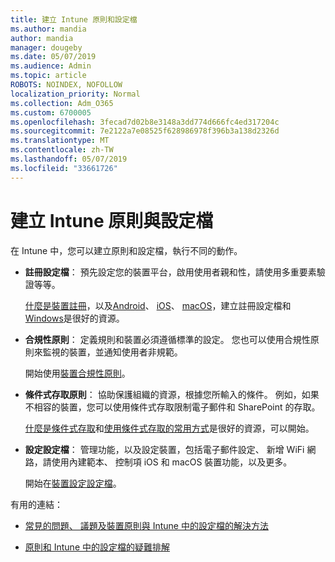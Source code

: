 ```yaml
---
title: 建立 Intune 原則和設定檔
ms.author: mandia
author: mandia
manager: dougeby
ms.date: 05/07/2019
ms.audience: Admin
ms.topic: article
ROBOTS: NOINDEX, NOFOLLOW
localization_priority: Normal
ms.collection: Adm_O365
ms.custom: 6700005
ms.openlocfilehash: 3fecad7d02b8e3148a3dd774d666fc4ed317204c
ms.sourcegitcommit: 7e2122a7e08525f628986978f396b3a138d2326d
ms.translationtype: MT
ms.contentlocale: zh-TW
ms.lasthandoff: 05/07/2019
ms.locfileid: "33661726"
---
```

# <a name="creating-intune-policy-and-profiles"></a>建立 Intune 原則與設定檔

在 Intune 中，您可以建立原則和設定檔，執行不同的動作。

- **註冊設定檔**： 預先設定您的裝置平台，啟用使用者親和性，請使用多重要素驗證等等。 

  [什麼是裝置註冊](https://docs.microsoft.com/intune/device-enrollment)，以及[Android](https://docs.microsoft.com/intune/android-enroll)、 [iOS](https://docs.microsoft.com/intune/ios-enroll)、 [macOS](https://docs.microsoft.com/intune/macos-enroll)，建立註冊設定檔和[Windows](https://docs.microsoft.com/intune/windows-enrollment-methods)是很好的資源。

- **合規性原則**： 定義規則和裝置必須遵循標準的設定。 您也可以使用合規性原則來監視的裝置，並通知使用者非規範。 

  開始使用[裝置合規性原則](https://docs.microsoft.com/intune/device-compliance-get-started)。
- **條件式存取原則**： 協助保護組織的資源，根據您所輸入的條件。 例如，如果不相容的裝置，您可以使用條件式存取限制電子郵件和 SharePoint 的存取。

  [什麼是條件式存取](https://docs.microsoft.com/intune/conditional-access)和[使用條件式存取的常用方式](https://docs.microsoft.com/intune/conditional-access-intune-common-ways-use)是很好的資源，可以開始。

- **設定設定檔**： 管理功能，以及設定裝置，包括電子郵件設定、 新增 WiFi 網路，請使用內建範本、 控制項 iOS 和 macOS 裝置功能，以及更多。 

  開始在[裝置設定設定檔](https://docs.microsoft.com/intune/device-profiles)。

有用的連結：

- [常見的問題、 議題及裝置原則與 Intune 中的設定檔的解決方法](https://docs.microsoft.com/intune/device-profile-troubleshoot)

- [原則和 Intune 中的設定檔的疑難排解](https://docs.microsoft.com/intune/troubleshoot-policies-in-microsoft-intune)
